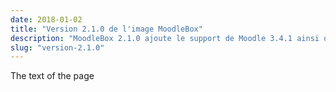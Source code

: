 ```yaml
---
date: 2018-01-02
title: "Version 2.1.0 de l'image MoodleBox"
description: "MoodleBox 2.1.0 ajoute le support de Moodle 3.4.1 ainsi que du bouton de démarrage/arrêt, s'il est présent."
slug: "version-2.1.0"
---
```


The text of the page
